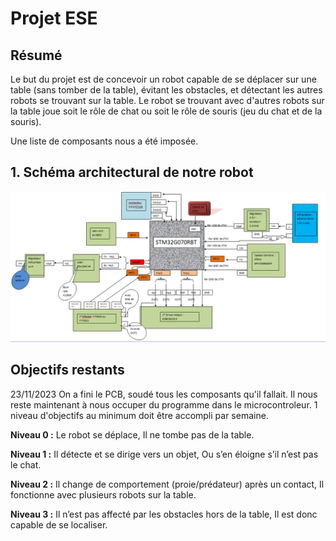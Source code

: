 # Projet ESE

## Résumé 
Le but du projet est de concevoir un robot capable de se déplacer sur une table (sans tomber de la table), évitant les obstacles, et détectant les autres robots se trouvant sur la table. 
Le robot se trouvant avec d'autres robots sur la table joue soit le rôle de chat ou soit le rôle de souris (jeu du chat et de la souris).

Une liste de composants nous a été imposée.

## 1. Schéma architectural de notre robot
![alt text](https://github.com/ferdaoues5/chat_project/blob/main/architectural.PNG?raw=true)

## Objectifs restants 
23/11/2023 On a fini le PCB, soudé tous les composants qu'il fallait. Il nous reste maintenant à nous occuper du programme dans le microcontroleur.
1 niveau d'objectifs au minimum doit être accompli par semaine.

**Niveau 0 :**
Le robot se déplace,
Il ne tombe pas de la table.

**Niveau 1 :**
Il détecte et se dirige vers un objet,
Ou s’en éloigne s’il n’est pas le chat.

**Niveau 2 :**
Il change de comportement (proie/prédateur) après un contact,
Il fonctionne avec plusieurs robots sur la table.

**Niveau 3 :**
Il n’est pas affecté par les obstacles hors de la table,
Il est donc capable de se localiser.

